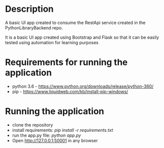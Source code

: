 # Description
A basic UI app created to consume the RestApi service created in the PythonLibraryBackend repo.

It is a basic UI app created using Bootstrap and Flask so that it can be easily tested using automation for learning purposes 

# Requirements for running the application
* python 3.6 - https://www.python.org/downloads/release/python-360/
* pip - https://www.liquidweb.com/kb/install-pip-windows/

# Running the application
* clone the repository
* install requirements: _pip install -r requirements.txt_
* run the app.py file: _python app.py_
* Open http://127.0.0.1:50001 in any browser